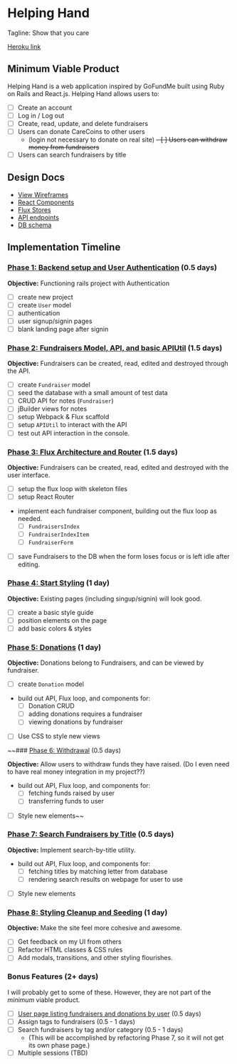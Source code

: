 # Helping Hand

Tagline: Show that you care

[Heroku link][heroku]

[heroku]: http://helping-hand.herokuapp.com

## Minimum Viable Product

Helping Hand is a web application inspired by GoFundMe built using Ruby on Rails
and React.js. Helping Hand allows users to:

<!-- This is a Markdown checklist. Use it to keep track of your
progress. Put an x between the brackets for a checkmark: [x] -->

- [ ] Create an account
- [ ] Log in / Log out
- [ ] Create, read, update, and delete fundraisers
- [ ] Users can donate CareCoins to other users
  - (login not necessary to donate on real site)
~~- [ ] Users can withdraw money from fundraisers~~
- [ ] Users can search fundraisers by title

## Design Docs
* [View Wireframes][views]
* [React Components][components]
* [Flux Stores][stores]
* [API endpoints][api-endpoints]
* [DB schema][schema]

[views]: ./docs/views.md
[components]: ./docs/components.md
[stores]: ./docs/stores.md
[api-endpoints]: ./docs/api-endpoints.md
[schema]: ./docs/schema.md

## Implementation Timeline

### [Phase 1: Backend setup and User Authentication][phase-one] (0.5 days)

**Objective:** Functioning rails project with Authentication

- [ ] create new project
- [ ] create `User` model
- [ ] authentication
- [ ] user signup/signin pages
- [ ] blank landing page after signin

### [Phase 2: Fundraisers Model, API, and basic APIUtil][phase-two] (1.5 days)

**Objective:** Fundraisers can be created, read, edited and destroyed through
the API.

- [ ] create `Fundraiser` model
- [ ] seed the database with a small amount of test data
- [ ] CRUD API for notes (`Fundraiser`)
- [ ] jBuilder views for notes
- [ ] setup Webpack & Flux scaffold
- [ ] setup `APIUtil` to interact with the API
- [ ] test out API interaction in the console.

### [Phase 3: Flux Architecture and Router][phase-three] (1.5 days)

**Objective:** Fundraisers can be created, read, edited and destroyed with the
user interface.

- [ ] setup the flux loop with skeleton files
- [ ] setup React Router
- implement each fundraiser component, building out the flux loop as needed.
  - [ ] `FundraisersIndex`
  - [ ] `FundraiserIndexItem`
  - [ ] `FundraiserForm`
- [ ] save Fundraisers to the DB when the form loses focus or is left idle
  after editing.

### [Phase 4: Start Styling][phase-four] (1 day)

**Objective:** Existing pages (including singup/signin) will look good.

- [ ] create a basic style guide
- [ ] position elements on the page
- [ ] add basic colors & styles

### [Phase 5: Donations][phase-five] (1 day)

**Objective:** Donations belong to Fundraisers, and can be viewed by fundraiser.

- [ ] create `Donation` model
- build out API, Flux loop, and components for:
  - [ ] Donation CRUD
  - [ ] adding donations requires a fundraiser
  - [ ] viewing donations by fundraiser
- [ ] Use CSS to style new views

~~### [Phase 6: Withdrawal][phase-six] (0.5 days)

**Objective:** Allow users to withdraw funds they have raised.
(Do I even need to have real money integration in my project??)

- build out API, Flux loop, and components for:
  - [ ] fetching funds raised by user
  - [ ] transferring funds to user
- [ ] Style new elements~~

### [Phase 7: Search Fundraisers by Title][phase-seven] (0.5 days)

**Objective:** Implement search-by-title utility.

- build out API, Flux loop, and components for:
  - [ ] fetching titles by matching letter from database
  - [ ] rendering search results on webpage for user to use
- [ ] Style new elements

### [Phase 8: Styling Cleanup and Seeding][phase-eight] (1 day)

**Objective:** Make the site feel more cohesive and awesome.

- [ ] Get feedback on my UI from others
- [ ] Refactor HTML classes & CSS rules
- [ ] Add modals, transitions, and other styling flourishes.

### Bonus Features (2+ days)
I will probably get to some of these. However, they are not part of the
*minimum* viable product.
- [ ] [User page listing fundraisers and donations by user][bonus-one] (0.5 days)
- [ ] Assign tags to fundraisers (0.5 - 1 days)
- [ ] Search fundraisers by tag and/or category (0.5 - 1 days)
  - (This will be accomplished by refactoring Phase 7, so it will not get its
        own phase page.)
- [ ] Multiple sessions (TBD)

[phase-one]: ./docs/phases/phase1.md
[phase-two]: ./docs/phases/phase2.md
[phase-three]: ./docs/phases/phase3.md
[phase-four]: ./docs/phases/phase4.md
[phase-five]: ./docs/phases/phase5.md
[phase-six]: ./docs/phases/phase6.md
[phase-seven]: ./docs/phases/phase7.md
[phase-eight]: ./docs/phases/phase8.md
[bonus-one]: ./docs/phases/bonus1.md
